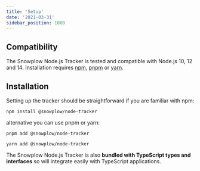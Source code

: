 ```yaml
---
title: 'Setup'
date: '2021-03-31'
sidebar_position: 1000
---
```


## Compatibility

The Snowplow Node.js Tracker is tested and compatible with Node.js 10, 12 and 14. Installation requires [npm](https://www.npmjs.org/), [pnpm](https://pnpm.js.org/) or [yarn](https://yarnpkg.com/).

## Installation

Setting up the tracker should be straightforward if you are familiar with npm:

```
npm install @snowplow/node-tracker
```

alternative you can use pnpm or yarn:

```
pnpm add @snowplow/node-tracker
```

```
yarn add @snowplow/node-tracker
```

The Snowplow Node.js Tracker is also **bundled with TypeScript types and interfaces** so will integrate easily with TypeScript applications.
